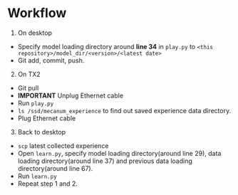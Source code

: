 # Workflow

1. On desktop
- Specify model loading directory around **line 34** in `play.py` to `<this repository>/model_dir/<version>/<latest date>`
- Git add, commit, push.

2. On TX2
- Git pull
- **IMPORTANT** Unplug Ethernet cable
- Run `play.py`
- `ls /ssd/mecanum_experience` to find out saved experience data directory.
- Plug Ethernet cable

3. Back to desktop
- `scp` latest collected experience
- Open `learn.py`, specify model loading directory(around line 29), data loading directory(around line 37) and previous data loading directory(around line 67).
- Run `learn.py`
- Repeat step 1 and 2.
